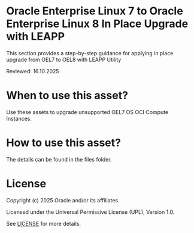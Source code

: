 # Oracle Enterprise Linux 7 to Oracle Enterprise Linux 8 In Place Upgrade with LEAPP

This section provides a step-by-step guidance for applying in place upgrade from OEL7 to OEL8 with LEAPP Utility

Reviewed: 16.10.2025

# When to use this asset?

Use these assets to upgrade unsupported OEL7 OS OCI Compute Instances.

# How to use this asset?

The details can be found in the files folder.

# License

Copyright (c) 2025 Oracle and/or its affiliates.

Licensed under the Universal Permissive License (UPL), Version 1.0.

See [LICENSE](https://github.com/oracle-devrel/technology-engineering/blob/main/LICENSE) for more details.
